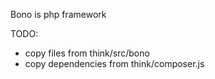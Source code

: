 Bono is php framework

TODO:
- copy files from think/src/bono
- copy dependencies from think/composer.js
